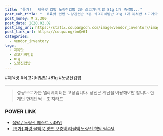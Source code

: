 ```yaml
--- 
title: "특가!   제육맛 컵밥 노량진컵밥 2종 쇠고기비빔밥 81g 1개 즉석밥..." 
post_sub_title: "  제육맛 컵밥 노량진컵밥 2종 쇠고기비빔밥 81g 1개 즉석밥 쇠고기맛 노량진 1" 
post_money: ₩ 2,300 
post_date: 2020.02.02 
post_img_url: https://static.coupangcdn.com/image/vendor_inventory/images/2018/10/10/13/9/92fff628-aacd-4786-a4ae-60981e9f7e7a.jpg 
post_link_url: https://coupa.ng/bnQv6I 
categories: 
  - vendor_inventory 
tags: 
  - 제육맛 
  - 쇠고기비빔밥 
  - 81g 
  - 노량진컵밥 
--- 
```

  #제육맛 #쇠고기비빔밥 #81g #노량진컵밥 
<hr> 

> 성공으로 가는 엘리베이터는 고장입니다. 당신은 계단을 이용해야만 합니다. 한계단 한계단씩 – 조 지라드 


### POWER LINK

* <a href="https://blog.naver.com/santokki14/221793049866" target="_blank">생활 / 노량진 베스트 ~39위</a>
* <a href="https://blog.naver.com/sakai111/221793062779" target="_blank">[특가] 파랑 물백묵 잉크 보충액 리필액 노량진 학원 필수템</a>

